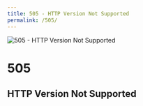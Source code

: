 ```yaml
---
title: 505 - HTTP Version Not Supported
permalink: /505/
---
```

![505 - HTTP Version Not Supported](https://i.ytimg.com/vi/IANwb_qT1gg/maxresdefault.jpg)  
# 505  
## HTTP Version Not Supported  
